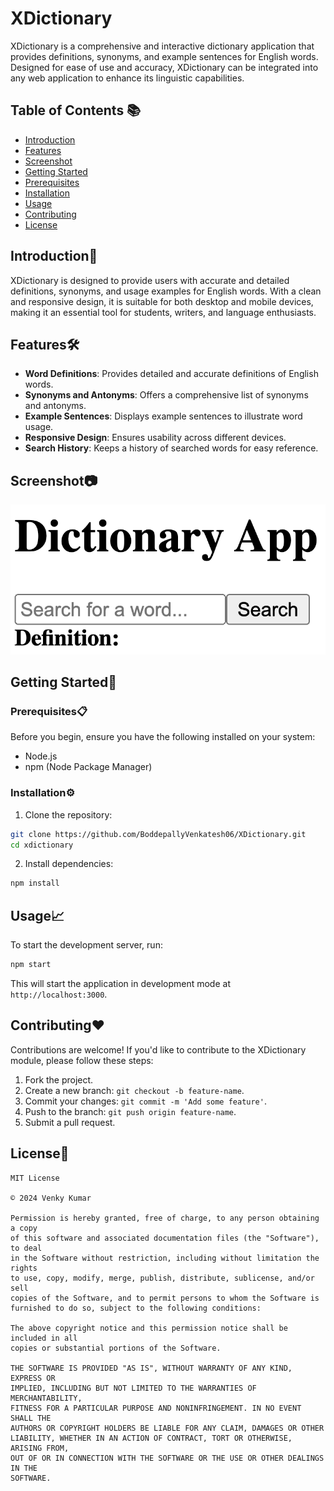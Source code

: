 # XDictionary

XDictionary is a comprehensive and interactive dictionary application that provides definitions, synonyms, and example sentences for English words. Designed for ease of use and accuracy, XDictionary can be integrated into any web application to enhance its linguistic capabilities.

## Table of Contents 📚

- [Introduction](#introduction)
- [Features](#features)
- [Screenshot](#screenshot)
- [Getting Started](#getting-started)
- [Prerequisites](#prerequisites)
- [Installation](#installation)
- [Usage](#usage)
- [Contributing](#contributing)
- [License](#license)

## Introduction🚀

XDictionary is designed to provide users with accurate and detailed definitions, synonyms, and usage examples for English words. With a clean and responsive design, it is suitable for both desktop and mobile devices, making it an essential tool for students, writers, and language enthusiasts.

## Features🛠️

- **Word Definitions**: Provides detailed and accurate definitions of English words.
- **Synonyms and Antonyms**: Offers a comprehensive list of synonyms and antonyms.
- **Example Sentences**: Displays example sentences to illustrate word usage.
- **Responsive Design**: Ensures usability across different devices.
- **Search History**: Keeps a history of searched words for easy reference.

## Screenshot📷

![XDictionary App](https://github.com/BoddepallyVenkatesh06/XDictionary/blob/main/Screenshot_XDictionary.png)

## Getting Started🎯

### Prerequisites📋

Before you begin, ensure you have the following installed on your system:
- Node.js
- npm (Node Package Manager)

### Installation⚙️

1. Clone the repository:

```bash
git clone https://github.com/BoddepallyVenkatesh06/XDictionary.git
cd xdictionary
```

2. Install dependencies:

```bash
npm install
```

## Usage📈

To start the development server, run:

```bash
npm start
```

This will start the application in development mode at `http://localhost:3000`.

## Contributing❤️

Contributions are welcome! If you'd like to contribute to the XDictionary module, please follow these steps:

1. Fork the project.
2. Create a new branch: `git checkout -b feature-name`.
3. Commit your changes: `git commit -m 'Add some feature'`.
4. Push to the branch: `git push origin feature-name`.
5. Submit a pull request.

## License📝

```
MIT License

© 2024 Venky Kumar

Permission is hereby granted, free of charge, to any person obtaining a copy
of this software and associated documentation files (the "Software"), to deal
in the Software without restriction, including without limitation the rights
to use, copy, modify, merge, publish, distribute, sublicense, and/or sell
copies of the Software, and to permit persons to whom the Software is
furnished to do so, subject to the following conditions:

The above copyright notice and this permission notice shall be included in all
copies or substantial portions of the Software.

THE SOFTWARE IS PROVIDED "AS IS", WITHOUT WARRANTY OF ANY KIND, EXPRESS OR
IMPLIED, INCLUDING BUT NOT LIMITED TO THE WARRANTIES OF MERCHANTABILITY,
FITNESS FOR A PARTICULAR PURPOSE AND NONINFRINGEMENT. IN NO EVENT SHALL THE
AUTHORS OR COPYRIGHT HOLDERS BE LIABLE FOR ANY CLAIM, DAMAGES OR OTHER
LIABILITY, WHETHER IN AN ACTION OF CONTRACT, TORT OR OTHERWISE, ARISING FROM,
OUT OF OR IN CONNECTION WITH THE SOFTWARE OR THE USE OR OTHER DEALINGS IN THE
SOFTWARE.
```

